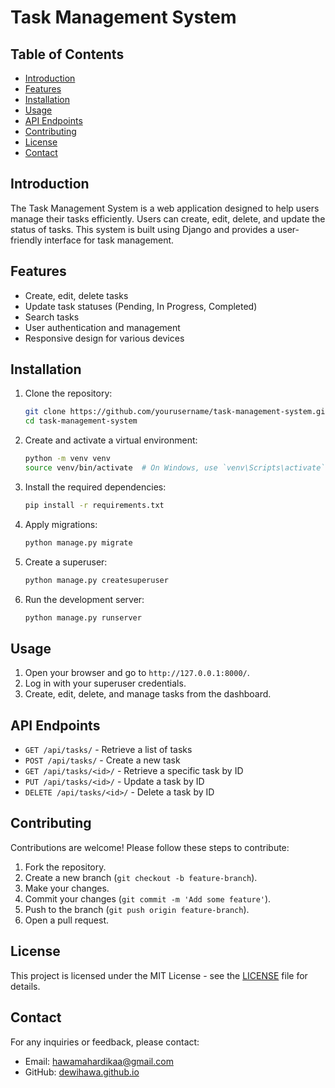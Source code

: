 # Task Management System

## Table of Contents
- [Introduction](#introduction)
- [Features](#features)
- [Installation](#installation)
- [Usage](#usage)
- [API Endpoints](#api-endpoints)
- [Contributing](#contributing)
- [License](#license)
- [Contact](#contact)

## Introduction
The Task Management System is a web application designed to help users manage their tasks efficiently. Users can create, edit, delete, and update the status of tasks. This system is built using Django and provides a user-friendly interface for task management.

## Features
- Create, edit, delete tasks
- Update task statuses (Pending, In Progress, Completed)
- Search tasks
- User authentication and management
- Responsive design for various devices

## Installation
1. Clone the repository:
    ```sh
    git clone https://github.com/yourusername/task-management-system.git
    cd task-management-system
    ```

2. Create and activate a virtual environment:
    ```sh
    python -m venv venv
    source venv/bin/activate  # On Windows, use `venv\Scripts\activate`
    ```

3. Install the required dependencies:
    ```sh
    pip install -r requirements.txt
    ```

4. Apply migrations:
    ```sh
    python manage.py migrate
    ```

5. Create a superuser:
    ```sh
    python manage.py createsuperuser
    ```

6. Run the development server:
    ```sh
    python manage.py runserver
    ```

## Usage
1. Open your browser and go to `http://127.0.0.1:8000/`.
2. Log in with your superuser credentials.
3. Create, edit, delete, and manage tasks from the dashboard.

## API Endpoints
- `GET /api/tasks/` - Retrieve a list of tasks
- `POST /api/tasks/` - Create a new task
- `GET /api/tasks/<id>/` - Retrieve a specific task by ID
- `PUT /api/tasks/<id>/` - Update a task by ID
- `DELETE /api/tasks/<id>/` - Delete a task by ID

## Contributing
Contributions are welcome! Please follow these steps to contribute:
1. Fork the repository.
2. Create a new branch (`git checkout -b feature-branch`).
3. Make your changes.
4. Commit your changes (`git commit -m 'Add some feature'`).
5. Push to the branch (`git push origin feature-branch`).
6. Open a pull request.

## License
This project is licensed under the MIT License - see the [LICENSE](LICENSE) file for details.

## Contact
For any inquiries or feedback, please contact:
- Email: hawamahardikaa@gmail.com
- GitHub: [dewihawa.github.io](https://dewihawa.github.io)
